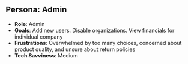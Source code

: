 ## Persona: Admin

- **Role**: Admin
- **Goals**: Add new users. Disable organizations. View financials for individual company
- **Frustrations**: Overwhelmed by too many choices, concerned about product quality, and unsure about return policies
- **Tech Savviness**: Medium
